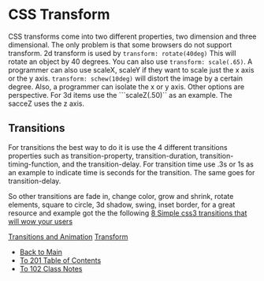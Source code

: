 # CSS Transform

CSS transforms come into two different properties, two dimension and three dimensional. The only problem is that some browsers do not support transform. 2d transform is used by ```transform: rotate(40deg)``` This will rotate an object by 40 degrees. You can also use ```transform: scale(.65)```. A programmer can also use scaleX, scaleY if they want to scale just the x axis or the y axis. ```transform: schew(10deg)``` will distort the image by a certain degree. Also, a programmer can isolate the x or y axis.  Other options are perspective. For 3d items use the ```scaleZ(.50)`` as an example. The sacceZ uses the z axis.

## Transitions

For transitions the best way to do it is use the 4 different transitions properties such as transition-property, transition-duration, transition-timing-function, and the transition-delay. For transition time use .3s or 1s as an example to indicate time is seconds for the transition. The same goes for transition-delay. 

So other transitions are fade in, change color, grow and shrink, rotate elements, square to circle, 3d shadow, swing, inset border, for a great resource and example got the the following [8 Simple css3 transitions that will wow your users](https://www.webdesignerdepot.com/2014/05/8-simple-css3-transitions-that-will-wow-your-users/)

[Transitions and Animation](https://learn.shayhowe.com/advanced-html-css/transitions-animations/)
[Transform](https://learn.shayhowe.com/advanced-html-css/css-transforms/)



- [Back to Main](README.md)
- [To 201 Table of Contents](class_201_notes.md)
- [To 102 Class Notes](class_102_notes.md)